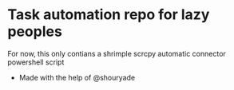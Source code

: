 # Task automation repo for lazy peoples

For now, this only contians a shrimple scrcpy automatic connector powershell script

- Made with the help of @shouryade
